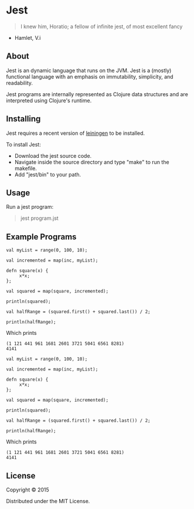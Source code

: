 # Jest

>I knew him, Horatio; a fellow of infinite jest, of most excellent fancy

- Hamlet, V.i

## About

Jest is an dynamic language that runs on the JVM.  Jest is a (mostly) functional language with an emphasis on immutability, simplicity, and readability.

Jest programs are internally represented as Clojure data structures and are interpreted using Clojure's runtime.

## Installing

Jest requires a recent version of <a href="http://leiningen.org/">leiningen</a> to be installed.

To install Jest:

* Download the jest source code.
* Navigate inside the source directory and type "make" to run the makefile.
* Add "jest/bin" to your path.

## Usage

Run a jest program:
>jest program.jst

## Example Programs

```
val myList = range(0, 100, 10);

val incremented = map(inc, myList);

defn square(x) {
     x*x;
};

val squared = map(square, incremented);

println(squared);

val halfRange = (squared.first() + squared.last()) / 2;

println(halfRange);
```

Which prints

    (1 121 441 961 1681 2601 3721 5041 6561 8281)
    4141


```
val myList = range(0, 100, 10);

val incremented = map(inc, myList);

defn square(x) {
     x*x;
};

val squared = map(square, incremented);

println(squared);

val halfRange = (squared.first() + squared.last()) / 2;

println(halfRange);
```

Which prints

    (1 121 441 961 1681 2601 3721 5041 6561 8281)
    4141


## License

Copyright © 2015

Distributed under the MIT License.
